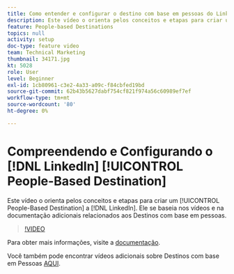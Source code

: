 ```yaml
---
title: Como entender e configurar o destino com base em pessoas do LinkedIn
description: Este vídeo o orienta pelos conceitos e etapas para criar um Destino com base em pessoas para o LinkedIn. Ele se baseia nos vídeos e na documentação adicionais relacionados aos Destinos com base em pessoas.
feature: People-based Destinations
topics: null
activity: setup
doc-type: feature video
team: Technical Marketing
thumbnail: 34171.jpg
kt: 5028
role: User
level: Beginner
exl-id: 1cb80961-c3e2-4a33-a09c-f84cbfed19bd
source-git-commit: 62b43b5627dabf754cf821f974a56c60989ef7ef
workflow-type: tm+mt
source-wordcount: '80'
ht-degree: 0%

---
```


# Compreendendo e Configurando o [!DNL LinkedIn] [!UICONTROL People-Based Destination]

Este vídeo o orienta pelos conceitos e etapas para criar um [!UICONTROL People-Based Destination] a [!DNL LinkedIn]. Ele se baseia nos vídeos e na documentação adicionais relacionados aos Destinos com base em pessoas.

>[!VIDEO](https://video.tv.adobe.com/v/34171/?quality=12)

Para obter mais informações, visite a [documentação](https://experienceleague.adobe.com/docs/audience-manager/user-guide/features/destinations/people-based/people-based-destinations-overview.html).

Você também pode encontrar vídeos adicionais sobre Destinos com base em Pessoas [AQUI](https://adobe.ly/aamlearnpbd).
